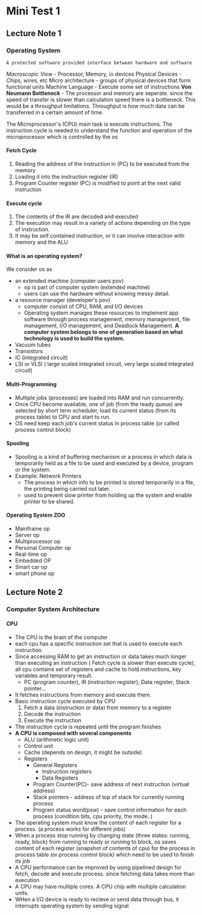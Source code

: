 # Mini Test 1
## Lecture Note 1
### Operating System
`A protected software provided interface between hardware and software`

*Macroscopic View* - Processor, Memory, io devices
Physical Devices - Chips, wires, etc
Micro architecture - groups of physical devices that form functional units
Machine Language - Execute some set of instructions
**Von Neumann Bottleneck** - The processor and memory are seperate. since the speed of transfer is slower than calculation speed there is a bottleneck. This would be a throughput limitations. Throughput is how much data can be transferred in a certain amount of time.

The Microprocessor's (CPU) main task is execute instructions.
The instruction cycle is needed to understand the function and operation of the microprocessor which is controlled by the os

#### Fetch Cycle
1. Reading the address of the instruction in (PC) to be executed from the memory
2. Loading it into the instruction register (IR)
3. Program Counter register (PC) is modified to point at the next valid instruction
#### Execute cycle
1. The contents of the IR are decoded and executed
2. The execution may result in a variety of actions depending on the type of instruction.
3. It may be self contained instruction, or it can involve interaction with memory and the ALU
#### What is an operating system?
We consider os as 
- an extended machine (computer users pov)
    - op is part of computer system (extended machine)
    - users can use the hardware without knowing messy detail.
- a resource manager (developer's pov)
    - computer consist of CPU, RAM, and I/O devices
    - Operating system manages these resources to implement app software through process management, memory management, file management, I/O management, and Deadlock Management.
**A computer system belongs to one of generation based on what technology is used to build the system.**
- Vacuum tubes
- Transistors
- IC (integrated circuit) 
- LSI or VLSI ( large scaled integrated circuit, very large scaled integrated circuit)
#### Multi-Programming
- Multiple jobs (processes) are loaded into RAM and run concurrently.
- Once CPU become available, one of job (from the ready queue) are selected by short term scheduler, load its current status (from its process table) to CPU and start to run.
- OS need keep each job's current status in process table (or called process control block)
#### Spooling
- Spooling is a kind of buffering mechanism or a process in which data is temporarily held as a file to be used and executed by a device, program or the system.
- Example: Network Printers
    - The process in which info to be printed is stored temporarily in a file, the printing being carried out later.
    - used to prevent slow printer from holding up the system and enable printer to be shared.
#### Operating System ZOO
- Mainframe op
- Server op
- Multiprocessor op
- Personal Computer op
- Real-time op
- Embedded OP
- Smart car op
- smart phone op
## Lecture Note 2
### Computer System Architecture
#### CPU
- The CPU is the brain of the computer
- each cpu has a specific instruction set that is used to execute each instruction.
- Since accessing RAM to get an instruction or data takes much longer than executing an instruction ( Fetch cycle is slower than execute cycle), all cpu contains set of registers and cache to hold instructions, key variables and temporary result.
     - PC (program counter), IR (instruction register), Data register, Stack pointer...
- It fetches instructions from memory and execute them.
- Basic instruction cycle executed by CPU
    1. Fetch a data (instruction or data) from memory to a register
    2. Decode the instruction
    3. Execute the instruction
- The instruction cycle is repeated until the program finishes
- **A CPU is composed with several components**
    - ALU (arithmetic logic unit)
    - Control unit 
    - Cache (depends on design, it might be outside)
    - Registers
        - General Registers
            - Instruction registers
            - Data Registers 
        - Program Counter(PC)\- save address of next instruction (virtual address)
        - Stack pointers - address of top of stack for currently running process 
        - Program status word(psw) \- save control information for each process (condition bits, cpu priority, the mode..)
- The operating system must know the content of each register for a process. (a process works for different jobs)
- When a process stop running by changing state (three states: running, ready, block) from running to ready or running to block, os saves content of each register (snapshot of contents of cpu) for the process in process table (or process control block) which need to be used to finish its job
- A CPU performance can be improved by using pipelined design for fetch, decode and execute process. since fetching data takes more than execution
- A CPU may have multiple cores. A CPU chip with multiple calculation units.
- WHen a I/O device is ready to recieve or send data through bus, it interrupts operating system by sending signal